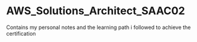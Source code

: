 # AWS_Solutions_Architect_SAAC02
Contains my personal notes and the learning path i followed to achieve the certification
